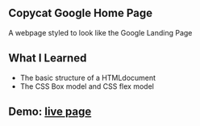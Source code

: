 ## Copycat Google Home Page
A webpage styled to look like the Google Landing Page

## What I Learned
* The basic structure of a HTMLdocument
* The CSS Box model and CSS flex model

## Demo: [live page](kelindi.ca/google-homepage/)
